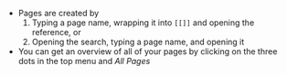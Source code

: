 - Pages are created by
  1. Typing a page name, wrapping it into `[[]]` and opening the reference, or
  1. Opening the search, typing a page name, and opening it
- You can get an overview of all of your pages by clicking on the three dots in the top menu and _All Pages_